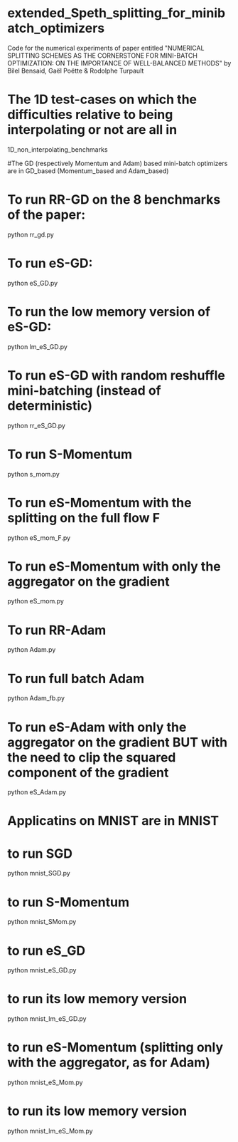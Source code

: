 # extended_Speth_splitting_for_minibatch_optimizers
Code for the numerical experiments of paper entitled 
"NUMERICAL SPLITTING SCHEMES AS THE CORNERSTONE FOR MINI-BATCH OPTIMIZATION: ON THE IMPORTANCE OF WELL-BALANCED METHODS" 
by Bilel Bensaid, Gaël Poëtte & Rodolphe Turpault

# The 1D test-cases on which the difficulties relative to being interpolating or not are all in 
1D_non_interpolating_benchmarks

#The GD (respectively Momentum and Adam) based mini-batch optimizers are in GD_based (Momentum_based and Adam_based)

# To run RR-GD on the 8 benchmarks of the paper:
python rr_gd.py
# To run eS-GD:
python eS_GD.py
# To run the low memory version of eS-GD:
python lm_eS_GD.py
# To run eS-GD with random reshuffle mini-batching (instead of deterministic)
python rr_eS_GD.py

# To run S-Momentum
python s_mom.py 
# To run eS-Momentum with the splitting on the full flow F
python eS_mom_F.py 
# To run eS-Momentum with only the aggregator on the gradient
python eS_mom.py 

 # To run RR-Adam
python Adam.py 
# To run full batch Adam
python Adam_fb.py 
# To run eS-Adam with only the aggregator on the gradient BUT with the need to clip the squared component of the gradient
python eS_Adam.py 

# Applicatins on MNIST are in MNIST

# to run SGD
python mnist_SGD.py 
# to run S-Momentum
python  mnist_SMom.py  
# to run eS_GD
python  mnist_eS_GD.py 
# to run its low memory version
python  mnist_lm_eS_GD.py 
# to run eS-Momentum (splitting only with the aggregator, as for Adam)
python  mnist_eS_Mom.py 
# to run its low memory version
python  mnist_lm_eS_Mom.py

